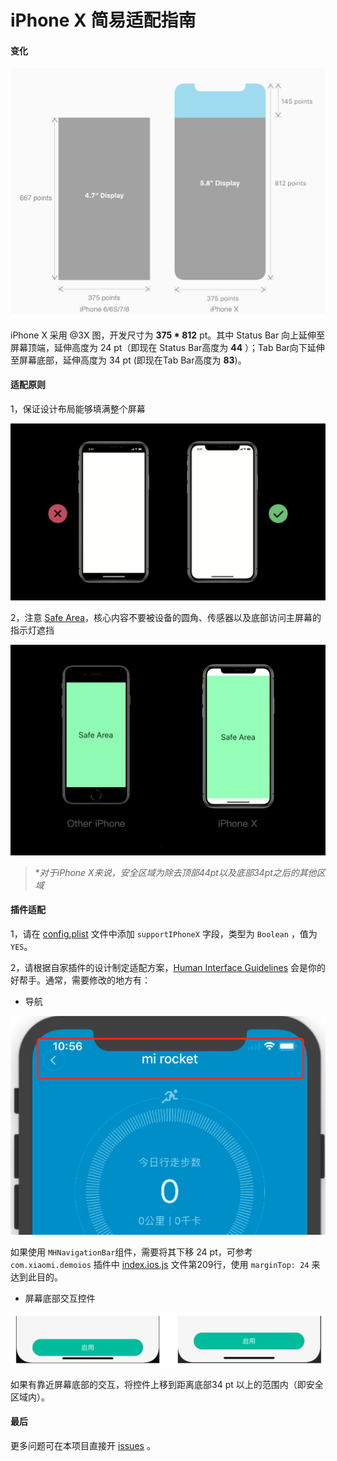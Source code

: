 # iPhone X 简易适配指南

#### 变化 

![](./img/iPhoneX_1.png)



iPhone X 采用 @3X 图，开发尺寸为 **375 * 812** pt。其中 Status Bar 向上延伸至屏幕顶端，延伸高度为 24 pt（即现在 Status Bar高度为 **44** ）；Tab Bar向下延伸至屏幕底部，延伸高度为 34 pt (即现在Tab Bar高度为 **83**)。

#### 适配原则

1，保证设计布局能够填满整个屏幕

![](./img/iPhoneX_2.png)

2，注意 [Safe Area](https://developer.apple.com/documentation/uikit/uiview/positioning_content_relative_to_the_safe_area)，核心内容不要被设备的圆角、传感器以及底部访问主屏幕的指示灯遮挡

![](./img/iPhoneX_3.png)

> **对于iPhone X来说，安全区域为除去顶部44pt以及底部34pt之后的其他区域*

####  插件适配

1，请在 [config.plist](../structure/config.plist) 文件中添加 `supportIPhoneX` 字段，类型为 `Boolean` ，值为 `YES`。

2，请根据自家插件的设计制定适配方案，[Human Interface Guidelines](https://developer.apple.com/ios/human-interface-guidelines/overview/iphone-x/) 会是你的好帮手。通常，需要修改的地方有：

- 导航



![](./img/iphoneX_4.png)



如果使用 `MHNavigationBar`组件，需要将其下移 24 pt，可参考 `com.xiaomi.demoios` 插件中 [index.ios.js](../com.xiaomi.demoios/Main/index.ios.js) 文件第209行，使用 `marginTop: 24` 来达到此目的。



- 屏幕底部交互控件



![](./img/iPhoneX_5.png)

如果有靠近屏幕底部的交互，将控件上移到距离底部34 pt 以上的范围内（即安全区域内）。

#### 最后

更多问题可在本项目直接开 [issues](https://github.com/MiEcosystem/ios-rn-sdk/issues/new) 。